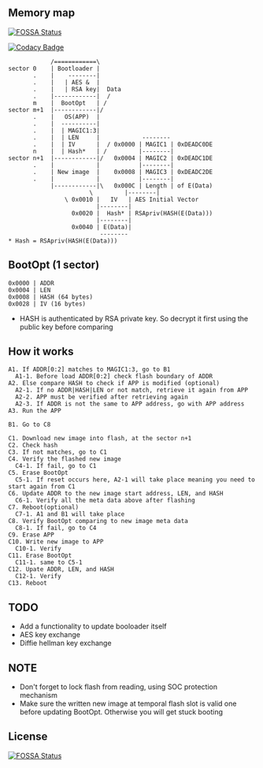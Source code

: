 ## Memory map
[![FOSSA Status](https://app.fossa.io/api/projects/git%2Bgithub.com%2Fonkwon%2Fyaboot.svg?type=shield)](https://app.fossa.io/projects/git%2Bgithub.com%2Fonkwon%2Fyaboot?ref=badge_shield)


[![Codacy Badge](https://api.codacy.com/project/badge/Grade/0e3a0af965e04767ab8cacd08d2e3569)](https://app.codacy.com/app/onkwon/yaboot?utm_source=github.com&utm_medium=referral&utm_content=onkwon/yaboot&utm_campaign=Badge_Grade_Dashboard)

	            /============\
	sector 0    | Bootloader |
	       .    |    --------|
	       .    |   | AES &  |
	       .    |   | RSA key|  Data
	       .    |------------|  /
	       m    |  BootOpt   | /
	sector m+1  |------------|/
	       .    |   OS(APP)  |
	       .    |  ----------|
	       .    |  | MAGIC1:3|
	       .    |  | LEN     |            --------
	       .    |  | IV      |  / 0x0000 | MAGIC1 | 0xDEADC0DE
	       n    |  | Hash*   | /         |--------|
	sector n+1  |------------|/   0x0004 | MAGIC2 | 0xDEADC1DE
	       .    |            |           |--------|
	       .    | New image  |    0x0008 | MAGIC3 | 0xDEADC2DE
	       .    |            |           |--------|
	            |------------|\   0x000C | Length | of E(Data)
		                   \         |--------|
				    \ 0x0010 |   IV   | AES Initial Vector
				             |--------|
				      0x0020 |  Hash* | RSApriv(HASH(E(Data)))
				             |--------|
				      0x0040 | E(Data)|
				              --------
	* Hash = RSApriv(HASH(E(Data)))

## BootOpt (1 sector)

	0x0000 | ADDR
	0x0004 | LEN
	0x0008 | HASH (64 bytes)
	0x0028 | IV (16 bytes)

* HASH is authenticated by RSA private key. So decrypt it first using the public key before comparing

## How it works

```
A1. If ADDR[0:2] matches to MAGIC1:3, go to B1
  A1-1. Before load ADDR[0:2] check flash boundary of ADDR
A2. Else compare HASH to check if APP is modified (optional)
  A2-1. If no ADDR|HASH|LEN or not match, retrieve it again from APP
  A2-2. APP must be verified after retrieving again
  A2-3. If ADDR is not the same to APP address, go with APP address
A3. Run the APP

B1. Go to C8

C1. Download new image into flash, at the sector n+1
C2. Check hash
C3. If not matches, go to C1
C4. Verify the flashed new image
  C4-1. If fail, go to C1
C5. Erase BootOpt
  C5-1. If reset occurs here, A2-1 will take place meaning you need to start again from C1
C6. Update ADDR to the new image start address, LEN, and HASH
  C6-1. Verify all the meta data above after flashing
C7. Reboot(optional)
  C7-1. A1 and B1 will take place
C8. Verify BootOpt comparing to new image meta data
  C8-1. If fail, go to C4
C9. Erase APP
C10. Write new image to APP
  C10-1. Verify
C11. Erase BootOpt
  C11-1. same to C5-1
C12. Upate ADDR, LEN, and HASH
  C12-1. Verify
C13. Reboot
```

## TODO

* Add a functionality to update booloader itself
* AES key exchange
* Diffie hellman key exchange

## NOTE

* Don't forget to lock flash from reading, using SOC protection mechanism
* Make sure the written new image at temporal flash slot is valid one before updating BootOpt. Otherwise you will get stuck booting


## License
[![FOSSA Status](https://app.fossa.io/api/projects/git%2Bgithub.com%2Fonkwon%2Fyaboot.svg?type=large)](https://app.fossa.io/projects/git%2Bgithub.com%2Fonkwon%2Fyaboot?ref=badge_large)